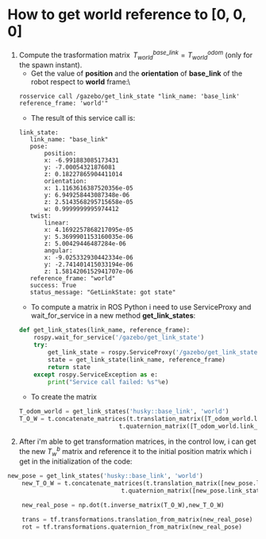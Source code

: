 # How to get world reference to [0, 0, 0]

1. Compute the trasformation matrix $\,T^{base\_link}_{world} = T^{odom}_{world}$ (only for the spawn instant).
     - Get the value of **position** and the **orientation** of **base_link** of the robot respect to **world** frame:\
     ```
     rosservice call /gazebo/get_link_state "link_name: 'base_link' reference_frame: 'world'"
     ```
     - The result of this service call is:
     ```
     link_state: 
        link_name: "base_link"
        pose: 
            position: 
            x: -6.991883085173431
            y: -7.00054321876081
            z: 0.18227865904411014
            orientation: 
            x: 1.1163616387520356e-05
            y: 6.949258443087348e-06
            z: 2.5143568295715658e-05
            w: 0.9999999995974412
        twist: 
            linear: 
            x: 4.1692257868217095e-05
            y: 5.3699901153160035e-06
            z: 5.00429446487284e-06
            angular: 
            x: -9.025332930442334e-06
            y: -2.741401415033194e-06
            z: 1.5814206152941707e-06
        reference_frame: "world"
        success: True
        status_message: "GetLinkState: got state"
    ```
    - To compute a matrix in ROS Python i need to use ServiceProxy and wait_for_service in a new method **get_link_states**:
    ```python
    def get_link_states(link_name, reference_frame):
        rospy.wait_for_service('/gazebo/get_link_state')
        try:
            get_link_state = rospy.ServiceProxy('/gazebo/get_link_state', GetLinkState)
            state = get_link_state(link_name, reference_frame)
            return state
        except rospy.ServiceException as e:
            print("Service call failed: %s"%e)
    ```
    - To create the matrix
    ```python
    T_odom_world = get_link_states('husky::base_link', 'world') 
    T_O_W = t.concatenate_matrices(t.translation_matrix([T_odom_world.link_state.pose.position.x, T_odom_world.link_state.pose.position.y, T_odom_world.link_state.pose.position.z]),
                                t.quaternion_matrix([T_odom_world.link_state.pose.orientation.x, T_odom_world.link_state.pose.orientation.y, T_odom_world.link_state.pose.orientation.z, T_odom_world.link_state.pose.orientation.w]))
    ```
2. After i'm able to get transformation matrices, in the control low, i can get the new $T^b_w$ matrix and reference it to the initial position matrix which i get in the initialization of the code:
```python
new_pose = get_link_states('husky::base_link', 'world') 
    new_T_O_W = t.concatenate_matrices(t.translation_matrix([new_pose.link_state.pose.position.x, new_pose.link_state.pose.position.y, new_pose.link_state.pose.position.z]),
                                t.quaternion_matrix([new_pose.link_state.pose.orientation.x, new_pose.link_state.pose.orientation.y, new_pose.link_state.pose.orientation.z, new_pose.link_state.pose.orientation.w]))

    new_real_pose = np.dot(t.inverse_matrix(T_O_W),new_T_O_W)

    trans = tf.transformations.translation_from_matrix(new_real_pose)
    rot = tf.transformations.quaternion_from_matrix(new_real_pose)
```